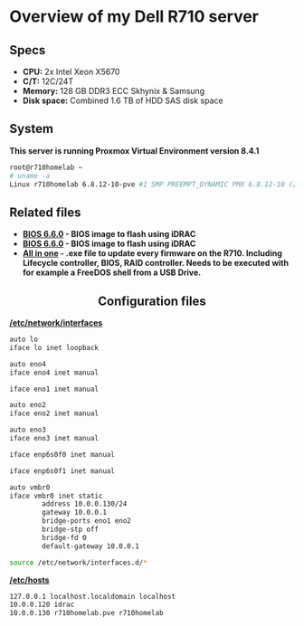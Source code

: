 # Overview of my Dell R710 server

## Specs
*   **CPU:** 2x Intel Xeon X5670 
*   **C/T:** 12C/24T
*   **Memory:** 128 GB DDR3 ECC Skhynix & Samsung
*   **Disk space:** Combined 1.6 TB of HDD SAS disk space

## System
**This server is running Proxmox Virtual Environment version 8.4.1**
```sh
root@r710homelab ~
# uname -a
Linux r710homelab 6.8.12-10-pve #1 SMP PREEMPT_DYNAMIC PMX 6.8.12-10 (2025-04-18T07:39Z) x86_64 GNU/Linux
```
## Related files
* **[BIOS 6.6.0](./BIOS_0F4YY_LN_6.6.0.BIN) - BIOS image to flash using iDRAC**
* **[BIOS 6.6.0](./BIOS_0YV9D_LN_6.6.0.BIN) - BIOS image to flash using iDRAC**
* **[All in one](./r-710-bootable_archive.torrent) - .exe file to update every firmware on the R710. Including Lifecycle controller, BIOS, RAID controller. Needs to be executed with for example a FreeDOS shell from a USB Drive.**
<div align="center">
<h2>Configuration files</h2>
</div>

**[/etc/network/interfaces](./etc/network/interfaces)**
```bash
auto lo
iface lo inet loopback

auto eno4
iface eno4 inet manual

iface eno1 inet manual

auto eno2
iface eno2 inet manual

auto eno3
iface eno3 inet manual

iface enp6s0f0 inet manual

iface enp6s0f1 inet manual

auto vmbr0
iface vmbr0 inet static
        address 10.0.0.130/24
        gateway 10.0.0.1
        bridge-ports eno1 eno2
        bridge-stp off
        bridge-fd 0
        default-gateway 10.0.0.1

source /etc/network/interfaces.d/*
```

**[/etc/hosts](./etc/hosts)**
```bash
127.0.0.1 localhost.localdomain localhost
10.0.0.120 idrac
10.0.0.130 r710homelab.pve r710homelab
```
